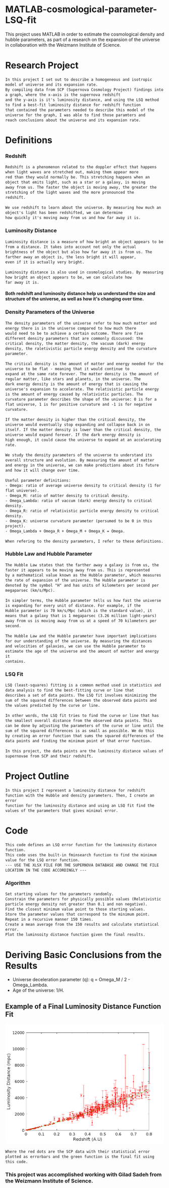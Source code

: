 # MATLAB-cosmological-parameter-LSQ-fit
This project uses MATLAB in order to estimate the cosmological density and hubble parameters, as part of a research on the expansion of the universe in collaboration with the Weizmann Institute of Science.

# Research Project

    In this project I set out to describe a homogeneous and isotropic model of universe and its expansion rate.
    By compiling data from SCP (Supernova Cosmology Project) findings into a graph, where the x-axis is the supernova redshift 
    and the y-axis is it's luminosity distance, and using the LSQ method to find a best-fit luminosity distance for redshift function 
    that contained the parameters needed to describe this model of the universe for the graph, I was able to find those paramters and 
    reach conclusions about the universe and its expansion rate.

# Definitions

  ### Redshift
    Redshift is a phenomenon related to the doppler effect that happens when light waves are stretched out, making them appear more 
    red than they would normally be. This stretching happens when an object that emits light, such as a star or a galaxy, is moving 
    away from us. The faster the object is moving away, the greater the stretching of the light waves and the more pronounced the 
    redshift.

    We use redshift to learn about the universe. By measuring how much an object's light has been redshifted, we can determine
    how quickly it's moving away from us and how far away it is.

  ### Luminosity Distance
    Luminosity distance is a measure of how bright an object appears to be from a distance. It takes into account not only the actual 
    brightness of the object but also how far away it is from us. The farther away an object is, the less bright it will appear, 
    even if it is actually very bright.

    Luminosity distance is also used in cosmological studies. By measuring how bright an object appears to be, we can calculate how 
    far away it is. 
  
  #### Both redshift and luminosity distance help us understand the size and structure of the universe, as well as how it's changing over time.
  
  ### Density Parameters of the Universe
    The density parameters of the universe refer to how much matter and energy there is in the universe compared to how much there 
    would need to be to achieve a certain outcome. There are five different density parameters that are commonly discussed: the 
    critical density, the matter density, the vacuum (dark) energy density, the raletivistic particle energy density and the curvature 
    parameter.

    The critical density is the amount of matter and energy needed for the universe to be flat - meaning that it would continue to 
    expand at the same rate forever. The matter density is the amount of regular matter, like stars and planets, in the universe. The 
    dark energy density is the amount of energy that is causing the universe's expansion to accelerate. The relativistic particle energy 
    is the amount of energy caused by relativistic particles. The curvature parameter describes the shape of the universe: 0 is for a 
    flat universe, 1 is for positive curvature and -1 is for negative curvature.

    If the matter density is higher than the critical density, the universe would eventually stop expanding and collapse back in on 
    itself. If the matter density is lower than the critical density, the universe would expand forever. If the dark energy density is 
    high enough, it could cause the universe to expand at an accelerating rate.
    
    We study the density parameters of the universe to understand its overall structure and evolution. By measuring the amount of matter 
    and energy in the universe, we can make predictions about its future and how it will change over time.
    
    Useful parameter definitions:
    - Omega: ratio of average universe density to critical density (1 for flat universe).
    - Omega_M: ratio of matter density to critical density.
    - Omega_Lambda: ratio of vaccum (dark) energy density to critical density.
    - Omega_R: ratio of relativistic particle energy density to critical density.
    - Omega_K: universe curvature parameter (persumed to be 0 in this project).
    - Omega_Lambda + Omega_R + Omega_M + Omega_K = Omega.
    
    When refering to the density parameters, I refer to these definitions.
    
  ### Hubble Law and Hubble Parameter
    The Hubble Law states that the farther away a galaxy is from us, the faster it appears to be moving away from us. This is represented 
    by a mathematical value known as the Hubble parameter, which measures the rate of expansion of the universe. The Hubble parameter is 
    denoted by the symbol "H" and has units of kilometers per second per megaparsec (km/s/Mpc).

    In simpler terms, the Hubble parameter tells us how fast the universe is expanding for every unit of distance. For example, if the 
    Hubble parameter is 70 km/s/Mpc (which is the standard value), it means that a galaxy that is 1 megaparsec (3.26 million light-years) 
    away from us is moving away from us at a speed of 70 kilometers per second.

    The Hubble Law and the Hubble parameter have important implications for our understanding of the universe. By measuring the distances 
    and velocities of galaxies, we can use the Hubble parameter to estimate the age of the universe and the amount of matter and energy it 
    contains.
  
  ### LSQ Fit
    LSQ (least-squares) fitting is a common method used in statistics and data analysis to find the best-fitting curve or line that 
    describes a set of data points. The LSQ fit involves minimizing the sum of the squared differences between the observed data points and 
    the values predicted by the curve or line.

    In other words, the LSQ fit tries to find the curve or line that has the smallest overall distance from the observed data points. This 
    can be done by adjusting the parameters of the curve or line until the sum of the squared differences is as small as possible. We do this 
    by creating an error function that sums the squared differences of the data points and finding the minimum point of that error function.
    
    In this project, the data points are the luminosity distance values of supernovae from SCP and their redshift.

# Project Outline
    
    In this project I represent a luminosity distance for redshift function with the Hubble and density parameters. Then, I create an error 
    function for the luminosity distance and using an LSQ fit find the values of the parameters that gives minimal error.
    

# Code

    This code defines an LSQ error function for the luminosity distance function.
    This code uses the built-in fminsearch function to find the minimum value for the LSQ error function.
    --- USE THE XLSX FILE FOR THE SUPERNOVA DATABASE AND CHANGE THE FILE LOCATION IN THE CODE ACCORDINGLY ---

### Algorithm

    Set starting values for the parameters randomly.
    Constrain the parameters for physically possible values (Relativistic particle energy density not greater than 0.1 and non negative).
    Find the closest minimum value point to those starting values.
    Store the parameter values that correspond to the minimum point.
    Repeat in a recursive manner 150 times.
    Create a mean average from the 150 results and calculate statistical error.
    Plot the luminsoity distance function given the final results.

# Deriving Basic Conclusions from the Results

  - Universe deceleration parameter (q): q = Omega_M / 2 - Omega_Lambda.
  - Age of the universe: 1/H.

## Example of a Final Luminosity Distance Function Fit
![image](https://github.com/NoRehovot/MATLAB-Cosmological-Parameter-LSQ-Fit/blob/main/final_function.png)
    
    Where the red dots are the SCP data with their statistical error plotted as errorbars and the green function is the final fit using this code.

### This project was accomplished working with Gilad Sadeh from the Weizmann Institute of Science.
